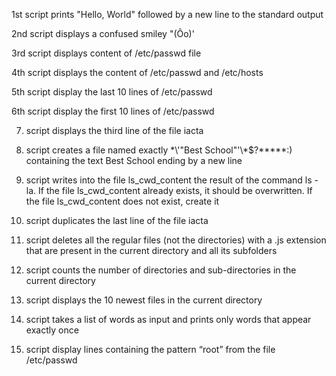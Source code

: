 1st script prints "Hello, World" followed by a new line to the standard output

2nd script displays a confused smiley "(Ôo)'

3rd script displays content of /etc/passwd file

4th script displays the content of /etc/passwd and /etc/hosts

5th script display the last 10 lines of /etc/passwd

6th script display the first 10 lines of /etc/passwd

7) script displays the third line of the file iacta

8) script creates a file named exactly \*\\'"Best School"\'\\*$\?\*\*\*\*\*:) containing the text Best School ending by a new line

9) script  writes into the file ls_cwd_content the result of the command ls -la. If the file ls_cwd_content already exists, it should be overwritten. If the file ls_cwd_content does not exist, create it

10) script duplicates the last line of the file iacta

11) script deletes all the regular files (not the directories) with a .js extension that are present in the current directory and all its subfolders

12) script counts the number of directories and sub-directories in the current directory

13) script displays the 10 newest files in the current directory

14) script  takes a list of words as input and prints only words that appear exactly once

15) script display lines containing the pattern “root” from the file /etc/passwd

